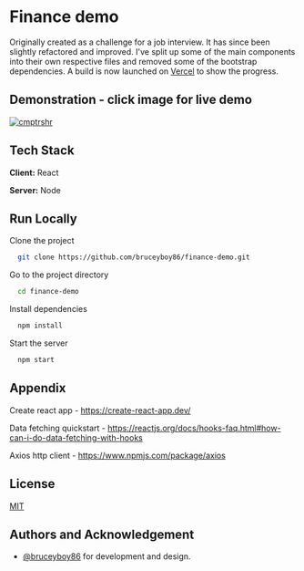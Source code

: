# Finance demo

Originally created as a challenge for a job interview. It has since been slightly refactored and improved.
I've split up some of the main components into their own respective files and removed some of the bootstrap dependencies.
A build is now launched on [Vercel](https://finance-demo.vercel.app/) to show the progress.
## Demonstration - click image for live demo

[![cmptrshr](https://user-images.githubusercontent.com/4982761/90491244-935cba00-e137-11ea-85c3-34f6f9e1d5a2.gif)](https://finance-demo.vercel.app/)

  
## Tech Stack

**Client:** React

**Server:** Node

  
## Run Locally

Clone the project

```bash
  git clone https://github.com/bruceyboy86/finance-demo.git
```

Go to the project directory

```bash
  cd finance-demo
```

Install dependencies

```bash
  npm install
```

Start the server

```bash
  npm start
```

  
## Appendix

Create react app - https://create-react-app.dev/ 

Data fetching quickstart - https://reactjs.org/docs/hooks-faq.html#how-can-i-do-data-fetching-with-hooks 

Axios http client - https://www.npmjs.com/package/axios

  
## License

[MIT](https://choosealicense.com/licenses/mit/)

  
## Authors and Acknowledgement

- [@bruceyboy86](https://github.com/bruceyboy86/) for development and design.
  
